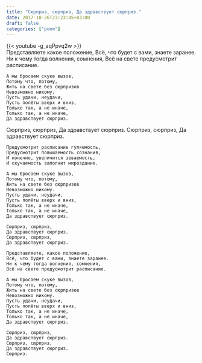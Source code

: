 ```yaml
---
title: "Сюрприз, сюрприз, Да здравствует сюрприз."
date: 2017-10-26T23:23:45+03:00
draft: false
categories: ["poem"]
---
```

<div class="row">
  <div class="col-sm-6">
    {{< youtube -g_aqPpvq2w >}}
  </div>
  <div class="col-sm-6">
    Представляете какое положение,
    Всё, что будет с вами, знаете заранее.
    Ни к чему тогда волнения, сомнения,
    Всё на свете предусмотрит расписание.

    А мы бросаем скуке вызов,
    Потому что, потому,
    Жить на свете без сюрпризов
    Невозможно никому.
    Пусть удачи, неудачи,
    Пусть полёты вверх и вниз,
    Только так, а не иначе,
    Только так, а не иначе,
    Да здравствует сюрприз.
  </div>
</div>
<!--more-->
<div class="row">
  <div class="col-sm-6">
  </div>
  <div class="col-sm-6">
    Сюрприз, сюрприз,
    Да здравствует сюрприз.
    Сюрприз, сюрприз,
    Да здравствует сюрприз.

    Предусмотрит расписание гуляемость,
    Предусмотрит повышаемость сознания,
    И конечно, увеличится зеваемость,
    И скучаемость заполнит мироздание.

    А мы бросаем скуке вызов,
    Потому что, потому,
    Жить на свете без сюрпризов
    Невозможно никому.
    Пусть удачи, неудачи,
    Пусть полёты вверх и вниз,
    Только так, а не иначе,
    Только так, а не иначе,
    Да здравствует сюрприз.

    Сюрприз, сюрприз,
    Да здравствует сюрприз.
    Сюрприз, сюрприз,
    Да здравствует сюрприз.

    Представляете, какое положение,
    Всё, что будет с вами, знаете заранее.
    Ни к чему тогда волнения, сомнения,
    Всё на свете предусмотрит расписание.

    А мы бросаем скуке вызов,
    Потому что, потому,
    Жить на свете без сюрпризов
    Невозможно никому.
    Пусть удачи, неудачи,
    Пусть полёты вверх и вниз,
    Только так, а не иначе,
    Только так, а не иначе,
    Да здравствует сюрприз.

    Сюрприз, сюрприз,
    Да здравствует сюрприз.
    Сюрприз, сюрприз,
    Да здравствует сюрприз.
    Сюрприз.
  </div>
</div>

